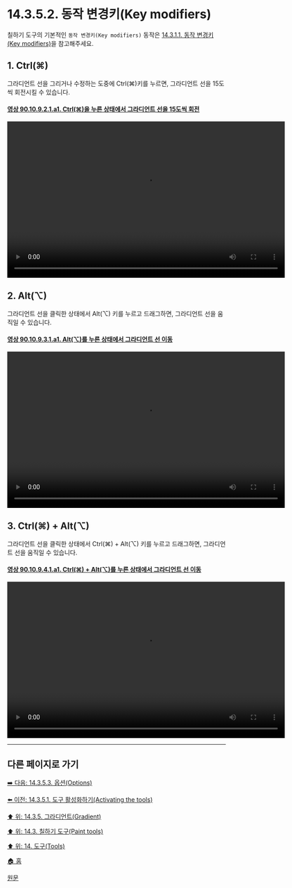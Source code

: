 # 14.3.5.2. 동작 변경키(Key modifiers)
칠하기 도구의 기본적인 `동작 변경키(Key modifiers)` 동작은 [14.3.1.1. 동작 변경키(Key modifiers)](./14-03-01-01-key_modifiers.md)을 참고해주세요.

## 1. Ctrl(⌘)
그라디언트 선을 그리거나 수정하는 도중에 Ctrl(⌘)키를 누르면, 그라디언트 선을 15도씩 회전시킬 수 있습니다.

<a id="90-10-09-02-01-a1"></a>

#### [영상 90.10.9.2.1.a1. Ctrl(⌘)을 누른 상태에서 그라디언트 선을 15도씩 회전](./90-10-09-02-01-constrain_rotation_angle.md#90-10-09-02-01-a1)
<video controls="controls" width="640" height="360" src="https://github.com/wonder13662/gimp/assets/15767104/aaa55e3a-3940-40b2-a406-8b85e400ba89"></video>

## 2. Alt(⌥)
그라디언트 선을 클릭한 상태에서 Alt(⌥) 키를 누르고 드래그하면, 그라디언트 선을 움직일 수 있습니다.

<a id="90-10-09-03-01-a1"></a>

#### [영상 90.10.9.3.1.a1. Alt(⌥)를 누른 상태에서 그라디언트 선 이동](./90-10-09-03-01-move_line.md#90-10-09-03-01-a1)
<video controls="controls" width="640" height="360" src="https://github.com/wonder13662/gimp/assets/15767104/5aa0b224-7498-449c-8b31-7a7149022ea0"></video>

## 3. Ctrl(⌘) + Alt(⌥)
그라디언트 선을 클릭한 상태에서 Ctrl(⌘) + Alt(⌥) 키를 누르고 드래그하면, 그라디언트 선을 움직일 수 있습니다.

<a id="90-10-09-04-01-a1"></a>

#### [영상 90.10.9.4.1.a1. Ctrl(⌘) + Alt(⌥)를 누른 상태에서 그라디언트 선 이동](./90-10-09-04-01-move_line.md#90-10-09-04-01-a1)
<video controls="controls" width="640" height="360" src="https://github.com/wonder13662/gimp/assets/15767104/841df670-c35e-42f9-bda2-9dd6215e4a9f"></video>

***

## 다른 페이지로 가기

[➡️ 다음: 14.3.5.3. 옵션(Options)](./14-03-05-03-00-options.md)

[⬅️ 이전: 14.3.5.1. 도구 활성화하기(Activating the tools)](./14-03-05-01-activating_the_tool.md)

[⬆️ 위: 14.3.5. 그라디언트(Gradient)](./14-03-05-00-gradient.md)

[⬆️ 위: 14.3. 칠하기 도구(Paint tools)](./14-03-00-paint_tools.md)

[⬆️ 위: 14. 도구(Tools)](./14-00-tools.md)

[🏠 홈](./00-home.md)

[원문](https://docs.gimp.org/2.10/ko/gimp-tool-bucket-fill.html#idm12721)
